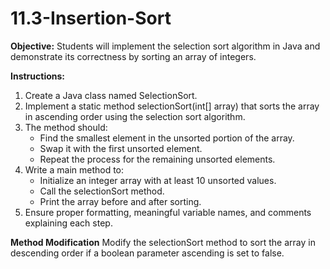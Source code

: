 # 11.3-Insertion-Sort

**Objective:**
Students will implement the selection sort algorithm in Java and demonstrate its correctness by sorting an array of integers.

**Instructions:**
1. Create a Java class named SelectionSort.
2. Implement a static method selectionSort(int[] array) that sorts the array in ascending order using the selection sort algorithm.
3. The method should:
   - Find the smallest element in the unsorted portion of the array.
   - Swap it with the first unsorted element.
   - Repeat the process for the remaining unsorted elements.
4. Write a main method to:
   - Initialize an integer array with at least 10 unsorted values.
   - Call the selectionSort method.
   - Print the array before and after sorting.
5. Ensure proper formatting, meaningful variable names, and comments explaining each step.

**Method Modification**
Modify the selectionSort method to sort the array in descending order if a boolean parameter ascending is set to false.

